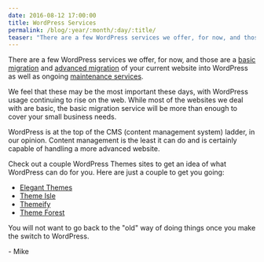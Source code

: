 ```yaml
---
date: 2016-08-12 17:00:00
title: WordPress Services
permalink: /blog/:year/:month/:day/:title/
teaser: "There are a few WordPress services we offer, for now, and those are..."
---
```


There are a few WordPress services we offer, for now, and those are a [basic migration](http://mikefontenot.me/migration/basic) and [advanced migration](http://mikefontenot.me/migration/basic) of your current website into WordPress as well as ongoing [maintenance services](http://mikefontenot.me/maintenance).

We feel that these may be the most important these days, with WordPress usage continuing to rise on the web.  While most of the websites we deal with are basic, the basic migration service will be more than enough to cover your small business needs.

WordPress is at the top of the CMS (content management system) ladder, in our opinion.  Content management is the least it can do and is certainly capable of handling a more advanced website.

Check out a couple WordPress Themes sites to get an idea of what WordPress can do for you.  Here are just a couple to get you going:

  - [Elegant Themes](http://www.elegantthemes.com)
  - [Theme Isle](http://themeisle.com/wordpress-themes/)
  - [Themeify](https://themify.me/)
  - [Theme Forest](https://themeforest.net/)

You will not want to go back to the "old" way of doing things once you make the switch to WordPress.

\- Mike
